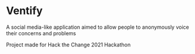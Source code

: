 # Ventify
A social media-like application aimed to allow people to anonymously voice their concerns and problems

Project made for Hack the Change 2021 Hackathon
